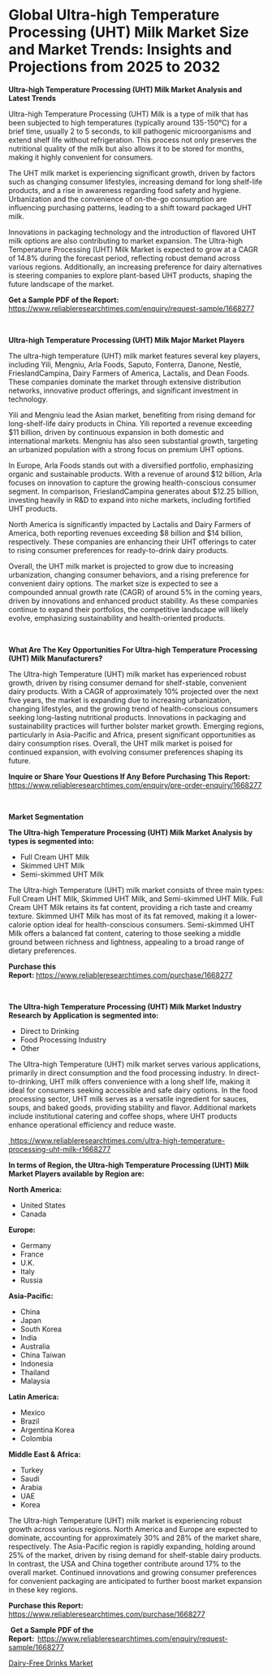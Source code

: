 <p><h1>Global Ultra-high Temperature Processing (UHT) Milk Market Size and Market Trends: Insights and Projections from 2025 to 2032</h1></p><p><strong>Ultra-high Temperature Processing (UHT) Milk Market Analysis and Latest Trends</strong></p>
<p><p>Ultra-high Temperature Processing (UHT) Milk is a type of milk that has been subjected to high temperatures (typically around 135-150°C) for a brief time, usually 2 to 5 seconds, to kill pathogenic microorganisms and extend shelf life without refrigeration. This process not only preserves the nutritional quality of the milk but also allows it to be stored for months, making it highly convenient for consumers.</p><p>The UHT milk market is experiencing significant growth, driven by factors such as changing consumer lifestyles, increasing demand for long shelf-life products, and a rise in awareness regarding food safety and hygiene. Urbanization and the convenience of on-the-go consumption are influencing purchasing patterns, leading to a shift toward packaged UHT milk. </p><p>Innovations in packaging technology and the introduction of flavored UHT milk options are also contributing to market expansion. The Ultra-high Temperature Processing (UHT) Milk Market is expected to grow at a CAGR of 14.8% during the forecast period, reflecting robust demand across various regions. Additionally, an increasing preference for dairy alternatives is steering companies to explore plant-based UHT products, shaping the future landscape of the market.</p></p>
<p><strong>Get a Sample PDF of the Report:&nbsp;</strong> <a href="https://www.reliableresearchtimes.com/enquiry/request-sample/1668277?utm_campaign=3219&utm_medium=2&utm_source=Github&utm_content=ia&utm_term=07042025&utm_id=ultra-high-temperature-processing-uht-milk">https://www.reliableresearchtimes.com/enquiry/request-sample/1668277</a></p>
<p>&nbsp;</p>
<p><strong>Ultra-high Temperature Processing (UHT) Milk Major Market Players</strong></p>
<p><p>The ultra-high temperature (UHT) milk market features several key players, including Yili, Mengniu, Arla Foods, Saputo, Fonterra, Danone, Nestlé, FrieslandCampina, Dairy Farmers of America, Lactalis, and Dean Foods. These companies dominate the market through extensive distribution networks, innovative product offerings, and significant investment in technology.</p><p>Yili and Mengniu lead the Asian market, benefiting from rising demand for long-shelf-life dairy products in China. Yili reported a revenue exceeding $11 billion, driven by continuous expansion in both domestic and international markets. Mengniu has also seen substantial growth, targeting an urbanized population with a strong focus on premium UHT options.</p><p>In Europe, Arla Foods stands out with a diversified portfolio, emphasizing organic and sustainable products. With a revenue of around $12 billion, Arla focuses on innovation to capture the growing health-conscious consumer segment. In comparison, FrieslandCampina generates about $12.25 billion, investing heavily in R&D to expand into niche markets, including fortified UHT products.</p><p>North America is significantly impacted by Lactalis and Dairy Farmers of America, both reporting revenues exceeding $8 billion and $14 billion, respectively. These companies are enhancing their UHT offerings to cater to rising consumer preferences for ready-to-drink dairy products.</p><p>Overall, the UHT milk market is projected to grow due to increasing urbanization, changing consumer behaviors, and a rising preference for convenient dairy options. The market size is expected to see a compounded annual growth rate (CAGR) of around 5% in the coming years, driven by innovations and enhanced product stability. As these companies continue to expand their portfolios, the competitive landscape will likely evolve, emphasizing sustainability and health-oriented products.</p></p>
<p>&nbsp;</p>
<p><strong>What Are The Key Opportunities For Ultra-high Temperature Processing (UHT) Milk Manufacturers?</strong></p>
<p><p>The Ultra-high Temperature (UHT) milk market has experienced robust growth, driven by rising consumer demand for shelf-stable, convenient dairy products. With a CAGR of approximately 10% projected over the next five years, the market is expanding due to increasing urbanization, changing lifestyles, and the growing trend of health-conscious consumers seeking long-lasting nutritional products. Innovations in packaging and sustainability practices will further bolster market growth. Emerging regions, particularly in Asia-Pacific and Africa, present significant opportunities as dairy consumption rises. Overall, the UHT milk market is poised for continued expansion, with evolving consumer preferences shaping its future.</p></p>
<p><strong>Inquire or Share Your Questions If Any Before Purchasing This Report:</strong> <a href="https://www.reliableresearchtimes.com/enquiry/pre-order-enquiry/1668277?utm_campaign=3219&utm_medium=2&utm_source=Github&utm_content=ia&utm_term=07042025&utm_id=ultra-high-temperature-processing-uht-milk">https://www.reliableresearchtimes.com/enquiry/pre-order-enquiry/1668277</a></p>
<p>&nbsp;</p>
<p><strong>Market Segmentation</strong></p>
<p><strong>The Ultra-high Temperature Processing (UHT) Milk Market Analysis by types is segmented into:</strong></p>
<p><ul><li>Full Cream UHT Milk</li><li>Skimmed UHT Milk</li><li>Semi-skimmed UHT Milk</li></ul></p>
<p><p>The Ultra-high Temperature (UHT) milk market consists of three main types: Full Cream UHT Milk, Skimmed UHT Milk, and Semi-skimmed UHT Milk. Full Cream UHT Milk retains its fat content, providing a rich taste and creamy texture. Skimmed UHT Milk has most of its fat removed, making it a lower-calorie option ideal for health-conscious consumers. Semi-skimmed UHT Milk offers a balanced fat content, catering to those seeking a middle ground between richness and lightness, appealing to a broad range of dietary preferences.</p></p>
<p><strong>Purchase this Report:&nbsp;</strong><a href="https://www.reliableresearchtimes.com/purchase/1668277?utm_campaign=3219&utm_medium=2&utm_source=Github&utm_content=ia&utm_term=07042025&utm_id=ultra-high-temperature-processing-uht-milk">https://www.reliableresearchtimes.com/purchase/1668277</a></p>
<p>&nbsp;</p>
<p><strong>The Ultra-high Temperature Processing (UHT) Milk Market Industry Research by Application is segmented into:</strong></p>
<p><ul><li>Direct to Drinking</li><li>Food Processing Industry</li><li>Other</li></ul></p>
<p><p>The Ultra-high Temperature (UHT) milk market serves various applications, primarily in direct consumption and the food processing industry. In direct-to-drinking, UHT milk offers convenience with a long shelf life, making it ideal for consumers seeking accessible and safe dairy options. In the food processing sector, UHT milk serves as a versatile ingredient for sauces, soups, and baked goods, providing stability and flavor. Additional markets include institutional catering and coffee shops, where UHT products enhance operational efficiency and reduce waste.</p></p>
<p><a href="https://www.reliableresearchtimes.com/ultra-high-temperature-processing-uht-milk-r1668277?utm_campaign=3219&utm_medium=2&utm_source=Github&utm_content=ia&utm_term=07042025&utm_id=ultra-high-temperature-processing-uht-milk">&nbsp;https://www.reliableresearchtimes.com/ultra-high-temperature-processing-uht-milk-r1668277</a></p>
<p><strong>In terms of Region, the Ultra-high Temperature Processing (UHT) Milk Market Players available by Region are:</strong></p>
<p>
    <p> <strong> North America: </strong>
        <ul>
            <li>United States</li>
            <li>Canada</li>
        </ul>
        </p> 
    <p> <strong> Europe: </strong>
        <ul>
            <li>Germany</li>
            <li>France</li>
            <li>U.K.</li>
            <li>Italy</li>
            <li>Russia</li>
        </ul>
        </p> 
    <p> <strong> Asia-Pacific: </strong>
        <ul>
            <li>China</li>
            <li>Japan</li>
            <li>South Korea</li>
            <li>India</li>
            <li>Australia</li>
            <li>China Taiwan</li>
            <li>Indonesia</li>
            <li>Thailand</li>
            <li>Malaysia</li>
        </ul>
        </p> 
    <p> <strong> Latin America: </strong>
        <ul>
            <li>Mexico</li>
            <li>Brazil</li>
            <li>Argentina Korea</li>
            <li>Colombia</li>
        </ul>
        </p> 
    <p> <strong> Middle East & Africa: </strong>
        <ul>
            <li>Turkey</li>
            <li>Saudi</li>
            <li>Arabia</li>
            <li>UAE</li>
            <li>Korea</li>
        </ul>
    </p>
    </p>
<p><p>The Ultra-high Temperature (UHT) milk market is experiencing robust growth across various regions. North America and Europe are expected to dominate, accounting for approximately 30% and 28% of the market share, respectively. The Asia-Pacific region is rapidly expanding, holding around 25% of the market, driven by rising demand for shelf-stable dairy products. In contrast, the USA and China together contribute around 17% to the overall market. Continued innovations and growing consumer preferences for convenient packaging are anticipated to further boost market expansion in these key regions.</p></p>
<p><strong>Purchase this Report: </strong><a href="https://www.reliableresearchtimes.com/purchase/1668277?utm_campaign=3219&utm_medium=2&utm_source=Github&utm_content=ia&utm_term=07042025&utm_id=ultra-high-temperature-processing-uht-milk">https://www.reliableresearchtimes.com/purchase/1668277</a></p>
<p>&nbsp;<strong>Get a Sample PDF of the Report:&nbsp;&nbsp;</strong><a href="https://www.reliableresearchtimes.com/enquiry/request-sample/1668277?utm_campaign=3219&utm_medium=2&utm_source=Github&utm_content=ia&utm_term=07042025&utm_id=ultra-high-temperature-processing-uht-milk">https://www.reliableresearchtimes.com/enquiry/request-sample/1668277</a></p>
<p><strong></strong></p>
<p><p><a href="https://github.com/geyangvayora/Market-Research-Report-List-1/blob/main/dairy-free-drinks-market.md?utm_campaign=3219&utm_medium=2&utm_source=Github&utm_content=ia&utm_term=07042025&utm_id=ultra-high-temperature-processing-uht-milk">Dairy-Free Drinks Market</a></p></p>